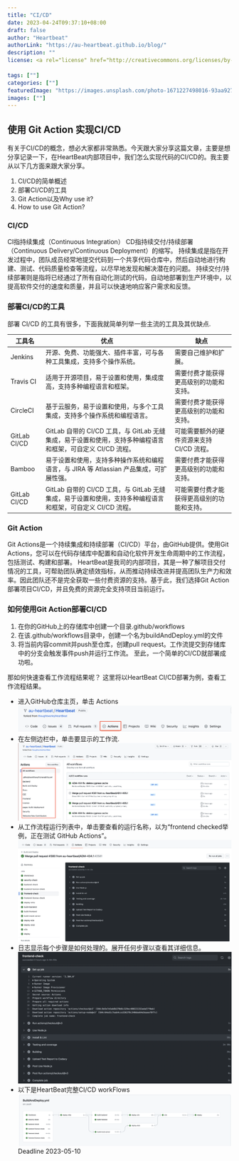 ```yaml
---
title: "CI/CD"
date: 2023-04-24T09:37:10+08:00
draft: false
author: "Heartbeat"
authorLink: "https://au-heartbeat.github.io/blog/"
description: ""
license: <a rel="license" href="http://creativecommons.org/licenses/by-nc/4.0/"><img alt="Creative Commons License" style="border-width:0" src="https://i.creativecommons.org/l/by-nc/4.0/80x15.png" /></a>

tags: [""]
categories: [""]
featuredImage: "https://images.unsplash.com/photo-1671227498016-93aa927686f8?ixlib=rb-4.0.3&ixid=MnwxMjA3fDB8MHxwaG90by1wYWdlfHx8fGVufDB8fHx8&auto=format&fit=crop&w=1074&q=80"
images: [""]
---
```


## 使用 Git Action 实现CI/CD
有关于CI/CD的概念，想必大家都非常熟悉。今天跟大家分享这篇文章，主要是想分享记录一下，在HeartBeat内部项目中，我们怎么实现代码的CI/CD的。我主要从以下几方面来跟大家分享。
1. CI/CD的简单概述
2. 部署CI/CD的工具
3. Git Action以及Why use it?
4. How to use Git Action?
### CI/CD
CI指持续集成（Continuous Integration）
CD指持续交付/持续部署（Continuous Delivery/Continuous Deployment）的缩写。
持续集成是指在开发过程中，团队成员经常地提交代码到一个共享代码仓库中，然后自动地进行构建、测试、代码质量检查等流程，以尽早地发现和解决潜在的问题。
持续交付/持续部署则是指将已经通过了所有自动化测试的代码，自动地部署到生产环境中，以提高软件交付的速度和质量，并且可以快速地响应客户需求和反馈。

### 部署CI/CD的工具
部署 CI/CD 的工具有很多，下面我就简单列举一些主流的工具及其优缺点.

| 工具名 | 优点 | 缺点 |
| ------ | ------ | ------ |
| Jenkins | 开源、免费、功能强大、插件丰富，可与各种工具集成，支持多个操作系统。 | 需要自己维护和扩展。 |
| Travis CI | 适用于开源项目，易于设置和使用，集成度高，支持多种编程语言和框架。 | 需要付费才能获得更高级别的功能和支持。 |
| CircleCI | 基于云服务，易于设置和使用，与多个工具集成，支持多个操作系统和编程语言。 | 需要付费才能获得更高级别的功能和支持。 |
| GitLab CI/CD | GitLab 自带的 CI/CD 工具，与 GitLab 无缝集成，易于设置和使用，支持多种编程语言和框架，可自定义 CI/CD 流程。 | 可能需要额外的硬件资源来支持 CI/CD 流程。 |
| Bamboo | 易于设置和使用，支持多种操作系统和编程语言，与 JIRA 等 Atlassian 产品集成，可扩展性强。 | 需要付费才能获得更高级别的功能和支持。 |
| GitLab CI/CD | GitLab 自带的 CI/CD 工具，与 GitLab 无缝集成，易于设置和使用，支持多种编程语言和框架，可自定义 CI/CD 流程。 | 可能需要付费才能获得更高级别的功能和支持。 |
### Git Action
Git Actions是一个持续集成和持续部署（CI/CD）平台，由GitHub提供。使用Git Actions，您可以在代码存储库中配置和自动化软件开发生命周期中的工作流程，包括测试、构建和部署。
HeartBeat是我司的内部项目，其是一种了解项目交付情况的工具，可帮助团队确定绩效指标，从而推动持续改进并提高团队生产力和效率。因此团队还不是完全获取一些付费资源的支持。基于此，我们选择Git Action部署项目CI/CD，并且免费的资源完全支持项目当前运行。
### 如何使用Git Action部署CI/CD
1. 在你的GitHub上的存储库中创建一个目录.github/workflows
2. 在该.github/workflows目录中，创建一个名为buildAndDeploy.yml的文件
3. 将当前内容commit并push至仓库，创建pull request。工作流提交到存储库中的分支会触发事件push并运行工作流。 至此，一个简单的CI/CD就部署成功啦。

那如何快速查看工作流程结果呢？ 这里将以HeartBeat CI/CD部署为例，查看工作流程结果。
  - 进入GitHub仓库主页，单击 Actions
  ![alt 属性文本](GitActionImages/GitActionIcon.png "GitActionIcon")
  - 在左侧边栏中，单击要显示的工作流.
  ![alt 属性文本](GitActionImages/GitActionJobs.png "GitActionJobs")
  - 从工作流程运行列表中，单击要查看的运行名称，以为“frontend checked举例，正在测试 GitHub Actions”。
  ![alt 属性文本](GitActionImages/DetailSteps.png "DetailSteps")
  - 日志显示每个步骤是如何处理的。展开任何步骤以查看其详细信息。
   ![alt 属性文本](GitActionImages/DetailInfoAboutEachStep.png "DetailInfoAboutEachStep")
  - 以下是HeartBeat完整CI/CD workFlows
    ![alt 属性文本](GitActionImages/BuildAndDeploy.png "BuildAndDeploy")
Deadline 2023-05-10

